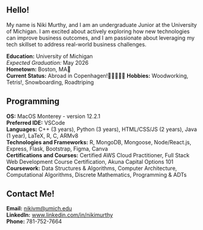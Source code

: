 ## Hello!

My name is Niki Murthy, and I am an undergraduate Junior at the University of Michigan. I am excited about actively exploring how new technologies can improve business outcomes, and I am passionate about leveraging my tech skillset to address real-world business challenges.

**Education:** University of Michigan  
  _Expected Graduation:_ May 2026  
**Hometown:** Boston, MA🌃  
**Current Status:** Abroad in Copenhagen!🏰🚴🏼‍♀️🤩
**Hobbies:** Woodworking, Tetris!, Snowboarding, Roadtriping  
  
## Programming  
**OS:** MacOS Monterey - version 12.2.1  
**Preferred IDE:** VSCode  
**Languages:** C++ (3 years), Python (3 years), HTML/CSS/JS (2 years), Java (1 year), LaTeX, R, C, ARMv8  
**Technologies and Frameworks:** R, MongoDB, Mongoose, Node/React.js, Express, Flask, Bootstrap, Figma, Canva  
**Certifications and Courses:** Certified AWS Cloud Practitioner, Full Stack Web Development Course Certification, Akuna Capital Options 101  
**Coursework:** Data Structures & Algorithms, Computer Architecture, Computational Algorithms, Discrete Mathematics, Programming & ADTs  
  
## Contact Me!  
**Email:** nikivm@umich.edu  
**LinkedIn:** www.linkedin.com/in/nikimurthy  
**Phone:** 781-752-7664  


<!--
**nikimurthy/nikimurthy** is a ✨ _special_ ✨ repository because its `README.md` (this file) appears on your GitHub profile.

Here are some ideas to rted:

- 🔭 I’m currently working on ...
- 🌱 I’m currently learning ...
- 👯 I’m looking to collaborate on ...
- 🤔 I’m looking for help with ...
- 💬 Ask me about ...
- 📫 How to reach me: ...
- 😄 Pronouns: ...
- ⚡ Fun fact: ...
-->
